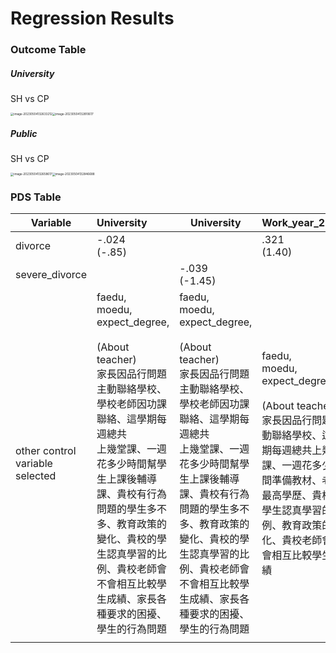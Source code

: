 # Regression Results

### Outcome Table

##### University

SH vs CP

<img src="C:\Users\jwutw\AppData\Roaming\Typora\typora-user-images\image-20230504132633212.png" alt="image-20230504132633212" style="zoom:33%;" /><img src="C:\Users\jwutw\AppData\Roaming\Typora\typora-user-images\image-20230504132810617.png" alt="image-20230504132810617" style="zoom:33%;" />





##### Public

SH vs CP

<img src="C:\Users\jwutw\AppData\Roaming\Typora\typora-user-images\image-20230504132658617.png" alt="image-20230504132658617" style="zoom:33%;" /><img src="C:\Users\jwutw\AppData\Roaming\Typora\typora-user-images\image-20230504132846688.png" alt="image-20230504132846688" style="zoom:33%;" />

### PDS Table

| Variable                        | University                                                   | University                                                   | Work_year_2009                                               | Wage_level_2009                                              |
| ------------------------------- | :----------------------------------------------------------- | ------------------------------------------------------------ | ------------------------------------------------------------ | ------------------------------------------------------------ |
| divorce                         | -.024<br />(-.85)                                            |                                                              | .321<br />(1.40)                                             | .425<br />(1.88)                                             |
| severe_divorce                  |                                                              | -.039<br />(-1.45)                                           |                                                              |                                                              |
| other control variable selected | faedu, <br />moedu, <br />expect_degree,<br /><br />(About teacher)<br />家長因品行問題主動聯絡學校、<br />學校老師因功課聯絡、這學期每週總共<br />上幾堂課、一週花多少時間幫學生上課後輔導課、貴校有行為問題的學生多不多、教育政策的變化、貴校的學生認真學習的比例、貴校老師會不會相互比較學生成績、家長各種要求的困擾、學生的行為問題 | faedu, <br />moedu, <br />expect_degree,<br /><br />(About teacher)<br />家長因品行問題主動聯絡學校、<br />學校老師因功課聯絡、這學期每週總共<br />上幾堂課、一週花多少時間幫學生上課後輔導課、貴校有行為問題的學生多不多、教育政策的變化、貴校的學生認真學習的比例、貴校老師會不會相互比較學生成績、家長各種要求的困擾、學生的行為問題 | faedu, <br />moedu, <br />expect_degree,<br /><br />(About teacher)<br />家長因品行問題主動聯絡學校、這學期每週總共上幾堂課、一週花多少時間準備教材、老師最高學歷、貴校的學生認真學習的比例、教育政策的變化、貴校老師會不會相互比較學生成績 | faedu, <br />moedu, <br />expect_degree,<br /><br />(About teacher)<br />貴校有行為問題的學生多不多、貴校的學生認真學習嗎 |
|                                 |                                                              |                                                              |                                                              |                                                              |

